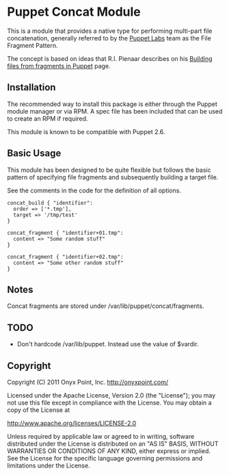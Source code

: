 Puppet Concat Module
====================

This is a module that provides a native type for performing multi-part file
concatenation, generally referred to by the [Puppet Labs](http://www.puppetlabs.com) team as the File
Fragment Pattern.

The concept is based on ideas that R.I. Pienaar describes on his [Building
files from fragments in Puppet](http://www.devco.net/archives/2010/02/19/building_files_from_fragments_with_puppet.php) page.

Installation
------------

The recommended way to install this package is either through the Puppet module
manager or via RPM. A spec file has been included that can be used to create an
RPM if required.

This module is known to be compatible with Puppet 2.6.

Basic Usage
-----------

This module has been designed to be quite flexible but follows the basic
pattern of specifying file fragments and subsequently building a target file. 

See the comments in the code for the definition of all options.

    concat_build { "identifier":
      order => ['*.tmp'],
      target => '/tmp/test'
    }

    concat_fragment { "identifier+01.tmp":
      content => "Some random stuff"
    }

    concat_fragment { "identifier+02.tmp":
      content => "Some other random stuff"
    }

Notes
-----

Concat fragments are stored under /var/lib/puppet/concat/fragments.

TODO
----

* Don't hardcode /var/lib/puppet. Instead use the value of $vardir.

Copyright
---------

Copyright (C) 2011 Onyx Point, Inc. <http://onyxpoint.com/>

Licensed under the Apache License, Version 2.0 (the "License");
you may not use this file except in compliance with the License.
You may obtain a copy of the License at

   http://www.apache.org/licenses/LICENSE-2.0

Unless required by applicable law or agreed to in writing, software
distributed under the License is distributed on an "AS IS" BASIS,
WITHOUT WARRANTIES OR CONDITIONS OF ANY KIND, either express or implied.
See the License for the specific language governing permissions and
limitations under the License.
